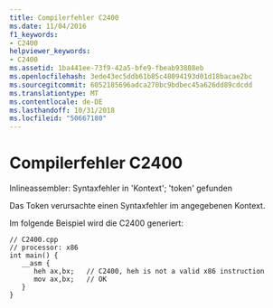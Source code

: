 ```yaml
---
title: Compilerfehler C2400
ms.date: 11/04/2016
f1_keywords:
- C2400
helpviewer_keywords:
- C2400
ms.assetid: 1ba441ee-73f9-42a5-bfe9-fbeab93808eb
ms.openlocfilehash: 3ede43ec5ddb61b85c48094193d01d18bacae2bc
ms.sourcegitcommit: 6052185696adca270bc9bdbec45a626dd89cdcdd
ms.translationtype: MT
ms.contentlocale: de-DE
ms.lasthandoff: 10/31/2018
ms.locfileid: "50667180"
---
```

# <a name="compiler-error-c2400"></a>Compilerfehler C2400

Inlineassembler: Syntaxfehler in 'Kontext'; 'token' gefunden

Das Token verursachte einen Syntaxfehler im angegebenen Kontext.

Im folgende Beispiel wird die C2400 generiert:

```
// C2400.cpp
// processor: x86
int main() {
   __asm {
      heh ax,bx;   // C2400, heh is not a valid x86 instruction
      mov ax,bx;   // OK
   }
}
```